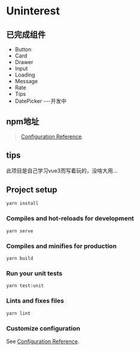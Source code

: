 # Uninterest

## 已完成组件
* Button
* Card
* Drawer
* Input
* Loading
* Message
* Rate
* Tips
* DatePicker ---开发中

## npm地址
> [Configuration Reference](https://www.npmjs.com/package/uninterest).

## tips
此项目是自己学习vue3而写着玩的，没啥大用...

## Project setup
```
yarn install
```
### Compiles and hot-reloads for development
```
yarn serve
```
### Compiles and minifies for production
```
yarn build
```
### Run your unit tests
```
yarn test:unit
```
### Lints and fixes files
```
yarn lint
```
### Customize configuration
See [Configuration Reference](https://cli.vuejs.org/config/).
